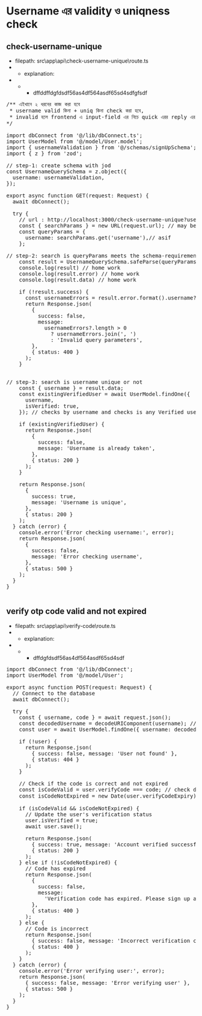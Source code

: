 # Username এর validity ও uniqness check

## check-username-unique

- filepath: src\app\api\check-username-unique\route.ts
- - explanation:
- - - dffddffdgfdsdf56as4df564asdf65sd4sdfgfsdf

<pre>
/** এইখানে ২ ধরনের কাজ করা হবে 
 * username valid কিনা + uniq কিনা check করা হবে, 
 * invalid হলে frontend এ input-field এর নিচে quick এরর reply এর ব্যবস্থা করতে হবে
*/

import dbConnect from '@/lib/dbConnect.ts';
import UserModel from '@/model/User.model';
import { usernameValidation } from '@/schemas/signUpSchema';
import { z } from 'zod';

// step-1: create schema with jod
const UsernameQuerySchema = z.object({
  username: usernameValidation,
});

export async function GET(request: Request) {
  await dbConnect();

  try {
    // url : http://localhost:3000/check-username-unique?username=asif?query2=itsQuery2example
    const { searchParams } = new URL(request.url); // may be, searchParams=username=asif?query2=itsQuery2example
    const queryParams = {
      username: searchParams.get('username'),// asif
    };

// step-2: search is queryParams meets the schema-requirement
    const result = UsernameQuerySchema.safeParse(queryParams); // returns true || false
    console.log(result) // home work
    console.log(result.error) // home work
    console.log(result.data) // home work

    if (!result.success) {
      const usernameErrors = result.error.format().username?._errors || [];
      return Response.json(
        {
          success: false,
          message:
            usernameErrors?.length > 0
              ? usernameErrors.join(', ')
              : 'Invalid query parameters',
        },
        { status: 400 }
      );
    }

    
// step-3: search is username unique or not
    const { username } = result.data;
    const existingVerifiedUser = await UserModel.findOne({
      username,
      isVerified: true,
    }); // checks by username and checks is any Verified user exists? true || false

    if (existingVerifiedUser) {
      return Response.json(
        {
          success: false,
          message: 'Username is already taken',
        },
        { status: 200 }
      );
    }

    return Response.json(
      {
        success: true,
        message: 'Username is unique',
      },
      { status: 200 }
    );
  } catch (error) {
    console.error('Error checking username:', error);
    return Response.json(
      {
        success: false,
        message: 'Error checking username',
      },
      { status: 500 }
    );
  }
}

</pre>

## verify otp code valid and not expired

- filepath: src\app\api\verify-code\route.ts
- - explanation:
- - - dffdgfdsdf56as4df564asdf65sd4sdf

<pre>
import dbConnect from '@/lib/dbConnect';
import UserModel from '@/model/User';

export async function POST(request: Request) {
  // Connect to the database
  await dbConnect();

  try {
    const { username, code } = await request.json();
    const decodedUsername = decodeURIComponent(username); // to decode user-got from url which prevents any unwanted decoding like %20
    const user = await UserModel.findOne({ username: decodedUsername });

    if (!user) {
      return Response.json(
        { success: false, message: 'User not found' },
        { status: 404 }
      );
    }

    // Check if the code is correct and not expired
    const isCodeValid = user.verifyCode === code; // check db এর verifyCode আর recently url থেকে প্রাপ্ত code same 
    const isCodeNotExpired = new Date(user.verifyCodeExpiry) > new Date(); // check db এর verifyCodeExpiry বর্তমান সময়ের চেয়ে বেশি আছে

    if (isCodeValid && isCodeNotExpired) {
      // Update the user's verification status
      user.isVerified = true;
      await user.save();

      return Response.json(
        { success: true, message: 'Account verified successfully' },
        { status: 200 }
      );
    } else if (!isCodeNotExpired) {
      // Code has expired
      return Response.json(
        {
          success: false,
          message:
            'Verification code has expired. Please sign up again to get a new code.',
        },
        { status: 400 }
      );
    } else {
      // Code is incorrect
      return Response.json(
        { success: false, message: 'Incorrect verification code' },
        { status: 400 }
      );
    }
  } catch (error) {
    console.error('Error verifying user:', error);
    return Response.json(
      { success: false, message: 'Error verifying user' },
      { status: 500 }
    );
  }
}

</pre>
